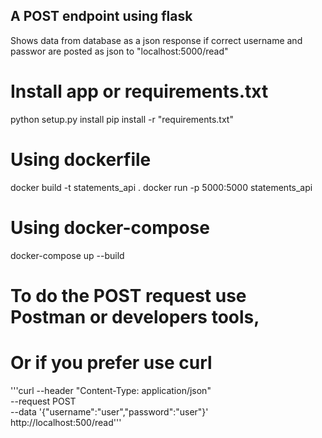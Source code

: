 ## A POST endpoint using flask
Shows data from database as a json response
if correct username and passwor are posted
as json to "localhost:5000/read"

# Install app or requirements.txt
python setup.py install
pip install -r "requirements.txt"

# Using dockerfile
docker build -t statements_api .
docker run -p 5000:5000 statements_api

# Using docker-compose
docker-compose up --build

# To do the POST request use Postman or developers tools,
# Or if you prefer use curl
'''curl --header "Content-Type: application/json" \
  --request POST \
  --data '{"username":"user","password":"user"}' \
  http://localhost:500/read'''

